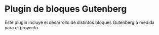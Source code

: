Plugin de bloques Gutenberg
==========================

Este plugin incluye el desarrollo de distintos bloques Gutenberg a medida para el proyecto.
